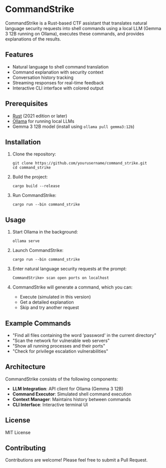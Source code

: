 # CommandStrike

CommandStrike is a Rust-based CTF assistant that translates natural language security requests into shell commands using a local LLM (Gemma 3 12B running on Ollama), executes these commands, and provides explanations of the results.

## Features

- Natural language to shell command translation
- Command explanation with security context
- Conversation history tracking
- Streaming responses for real-time feedback
- Interactive CLI interface with colored output

## Prerequisites

- [Rust](https://www.rust-lang.org/tools/install) (2021 edition or later)
- [Ollama](https://ollama.ai/download) for running local LLMs
- Gemma 3 12B model (install using `ollama pull gemma3:12b`)

## Installation

1. Clone the repository:
   ```
   git clone https://github.com/yourusername/command_strike.git
   cd command_strike
   ```

2. Build the project:
   ```
   cargo build --release
   ```

3. Run CommandStrike:
   ```
   cargo run --bin command_strike
   ```

## Usage

1. Start Ollama in the background:
   ```
   ollama serve
   ```

2. Launch CommandStrike:
   ```
   cargo run --bin command_strike
   ```

3. Enter natural language security requests at the prompt:
   ```
   CommandStrike> scan open ports on localhost
   ```

4. CommandStrike will generate a command, which you can:
   - Execute (simulated in this version)
   - Get a detailed explanation
   - Skip and try another request

## Example Commands

- "Find all files containing the word 'password' in the current directory"
- "Scan the network for vulnerable web servers"
- "Show all running processes and their ports"
- "Check for privilege escalation vulnerabilities"

## Architecture

CommandStrike consists of the following components:

- **LLM Integration**: API client for Ollama (Gemma 3 12B)
- **Command Executor**: Simulated shell command execution
- **Context Manager**: Maintains history between commands
- **CLI Interface**: Interactive terminal UI

## License

MIT License

## Contributing

Contributions are welcome! Please feel free to submit a Pull Request. 